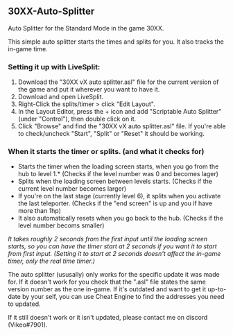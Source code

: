 ## 30XX-Auto-Splitter
Auto Splitter for the Standard Mode in the game 30XX.

This simple auto splitter starts the times and splits for you. It also tracks the in-game time.

### Setting it up with LiveSplit:
1. Download the "30XX vX auto splitter.asl" file for the current version of the game and put it wherever you want to have it.
2. Download and open LiveSplit.
3. Right-Click the splits/timer > click "Edit Layout".
4. In the Layout Editor, press the + icon and add "Scriptable Auto Splitter" (under "Control"), then double click on it.
5. Click "Browse" and find the "30XX vX auto splitter.asl" file. If you're able to check/uncheck "Start", "Split" or "Reset" it should be working.

### When it starts the timer or splits. (and what it checks for)
* Starts the timer when the loading screen starts, when you go from the hub to level 1.* (Checks if the level number was 0 and becomes lager)
* Splits when the loading screen between levels starts. (Checks if the current level number becomes larger)
* If you're on the last stage (currently level 6), it splits when you activate the last teleporter. (Checks if the "end screen" is up and you if have more than 1hp)
* It also automatically resets when you go back to the hub. (Checks if the level number becoms smaller)
    
_It takes roughly 2 seconds from the first input until the loading screen starts, so you can have the timer start at 2 seconds if you want it to start from first input. (Setting it to start at 2 seconds doesn't affect the in-game timer, only the real time timer.)_

The auto splitter (ususally) only works for the specific update it was made for. If it doesn't work for you check that the ".asl" file states the same version number as the one in-game. If it's outdated and want to get it up-to-date by your self, you can use Cheat Engine to find the addresses you need to updated.

If it still doesn't work or it isn't updated, please contact me on discord (Vikeo#7901).
